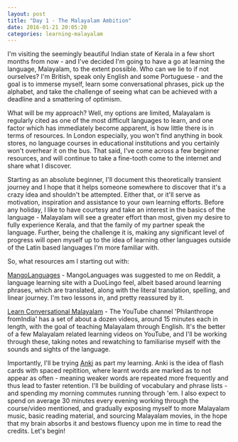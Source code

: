 ```yaml
---
layout: post
title: "Day 1 - The Malayalam Ambition"
date: 2016-01-21 20:05:20
categories: learning-malayalam
---
```


I'm visiting the seemingly beautiful Indian state of Kerala in a few short months from now - and I've decided I'm going to have a go at learning the language, Malayalam, to the extent possible. Who can we lie to if not ourselves? I'm British, speak only English and some Portuguese - and the goal is to immerse myself, learn some conversational phrases, pick up the alphabet, and take the challenge of seeing what can be achieved with a deadline and a smattering of optimism.

What will be my approach? Well, my options are limited, Malayalam is regularly cited as one of the most difficult languages to learn, and one factor which has immediately become apparent, is how little there is in terms of resources. In London especially, you won't find anything in book stores, no language courses in educational institutions and you certainly won't overhear it on the bus. That said, I've come across a few beginner resources, and will continue to take a fine-tooth come to the internet and share what I discover.

Starting as an absolute beginner, I'll document this theoretically transient journey and I hope that it helps someone somewhere to discover that it's a crazy idea and shouldn't be attempted. Either that, or it'll serve as motivation, inspiration and assistance to your own learning efforts. Before any holiday, I like to have courtesy and take an interest in the basics of the language - Malayalam will see a greater effort than most, given my desire to fully experience Kerala, and that the family of my partner speak the language. Further, being the challenge it is, making any significant level of progress will open myself up to the idea of learning other languages outside of the Latin based languages I'm more familiar with.

So, what resources am I starting out with:

[MangoLanguages](https://www.mangolanguages.com) - MangoLanguages was suggested to me on Reddit, a language learning site with a DuoLingo feel, albeit based around learning phrases, which are translated, along with the literal translation, spelling, and linear journey. I'm two lessons in, and pretty reassured by it.

[Learn Conversational Malayalam](https://www.youtube.com/watch?v=zVBY871JNi0) - The YouTube channel 'Philanthrope fromIndia' has a set of about a dozen videos, around 15 minutes each in length, with the goal of teaching Malayalam through English. It's the better of a few Malayalam related learning videos on YouTube, and I'll be working through these, taking notes and rewatching to familiarise myself with the sounds and sights of the language.

Importantly, I'll be trying [Anki](http://ankisrs.net/) as part my learning. Anki is the idea of flash cards with spaced repitition, where learnt words are marked as to not appear as often - meaning weaker words are repeated more frequently and thus lead to faster retention. I'll be building of vocabulary and phrase lists - and spending my morning commutes running through 'em. I also expect to spend on average 30 minutes every evening working through the course/video mentioned, and gradually exposing myself to more Malayalam music, basic reading material, and sourcing Malayalam movies, in the hope that my brain absorbs it and bestows fluency upon me in time to read the credits. Let's begin!
